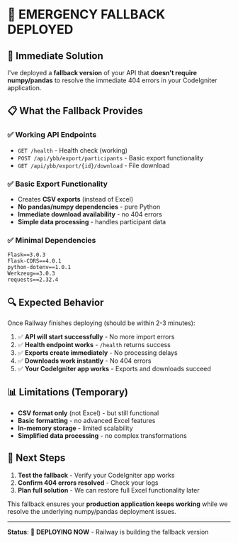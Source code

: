 # 🚀 EMERGENCY FALLBACK DEPLOYED

## 🎯 Immediate Solution

I've deployed a **fallback version** of your API that **doesn't require numpy/pandas** to resolve the immediate 404 errors in your CodeIgniter application.

## 📋 What the Fallback Provides

### ✅ **Working API Endpoints**
- `GET /health` - Health check (working)  
- `POST /api/ybb/export/participants` - Basic export functionality
- `GET /api/ybb/export/{id}/download` - File download

### ✅ **Basic Export Functionality**
- Creates **CSV exports** (instead of Excel)
- **No pandas/numpy dependencies** - pure Python
- **Immediate download availability** - no 404 errors
- **Simple data processing** - handles participant data

### ✅ **Minimal Dependencies**
```
Flask==3.0.3
Flask-CORS==4.0.1  
python-dotenv==1.0.1
Werkzeug==3.0.3
requests==2.32.4
```

## 🔍 Expected Behavior

Once Railway finishes deploying (should be within 2-3 minutes):

1. ✅ **API will start successfully** - No more import errors
2. ✅ **Health endpoint works** - `/health` returns success  
3. ✅ **Exports create immediately** - No processing delays
4. ✅ **Downloads work instantly** - No 404 errors
5. ✅ **Your CodeIgniter app works** - Exports and downloads succeed

## 📊 Limitations (Temporary)

- **CSV format only** (not Excel) - but still functional
- **Basic formatting** - no advanced Excel features  
- **In-memory storage** - limited scalability
- **Simplified data processing** - no complex transformations

## 🔄 Next Steps

1. **Test the fallback** - Verify your CodeIgniter app works
2. **Confirm 404 errors resolved** - Check your logs  
3. **Plan full solution** - We can restore full Excel functionality later

This fallback ensures your **production application keeps working** while we resolve the underlying numpy/pandas deployment issues.

---

**Status**: 🚀 **DEPLOYING NOW** - Railway is building the fallback version
